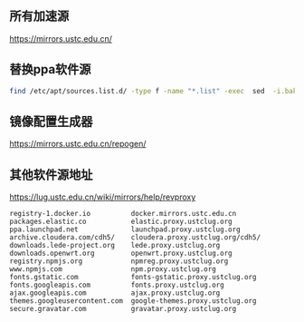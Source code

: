 ## 所有加速源
https://mirrors.ustc.edu.cn/

## 替换ppa软件源
```bash
find /etc/apt/sources.list.d/ -type f -name "*.list" -exec  sed  -i.bak -r  's#deb(-src)?\s*http(s)?://ppa.launchpad.net#deb\1 http\2://launchpad.proxy.ustclug.org#ig' {} \;
```

## 镜像配置生成器
https://mirrors.ustc.edu.cn/repogen/

## 其他软件源地址
https://lug.ustc.edu.cn/wiki/mirrors/help/revproxy
```
registry-1.docker.io          docker.mirrors.ustc.edu.cn
packages.elastic.co           elastic.proxy.ustclug.org
ppa.launchpad.net             launchpad.proxy.ustclug.org
archive.cloudera.com/cdh5/    cloudera.proxy.ustclug.org/cdh5/
downloads.lede-project.org    lede.proxy.ustclug.org
downloads.openwrt.org         openwrt.proxy.ustclug.org
registry.npmjs.org            npmreg.proxy.ustclug.org
www.npmjs.com                 npm.proxy.ustclug.org
fonts.gstatic.com             fonts-gstatic.proxy.ustclug.org
fonts.googleapis.com          fonts.proxy.ustclug.org
ajax.googleapis.com           ajax.proxy.ustclug.org
themes.googleusercontent.com  google-themes.proxy.ustclug.org
secure.gravatar.com           gravatar.proxy.ustclug.org
```

